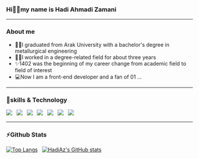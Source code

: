 ### Hi🙋‍♂️my name is Hadi Ahmadi Zamani
---
 ### About me 
- 👨‍🎓I graduated from Arak University with a bachelor's degree in metallurgical engineering
- 👷‍♂️I worked in a degree-related field for about three years
- ✨1402 was the beginning of my career change from academic field to field of interest
- 💻Now I am a front-end developer and a fan of 01 ...
---
### 🔧skills & Technology
![](https://img.shields.io/badge/HTML5-E34F26?style=for-the-badge&logo=html5&logoColor=white) &nbsp;
![](https://img.shields.io/badge/CSS3-1572B6?style=for-the-badge&logo=css3&logoColor=white) &nbsp;
![](https://img.shields.io/badge/JavaScript-323330?style=for-the-badge&logo=javascript&logoColor=F7DF1E) &nbsp;
![](https://img.shields.io/badge/Bootstrap-563D7C?style=for-the-badge&logo=bootstrap&logoColor=white) &nbsp;
![](https://img.shields.io/badge/React-20232A?style=for-the-badge&logo=react&logoColor=61DAFB) &nbsp;
![](https://img.shields.io/badge/Redux-593D88?style=for-the-badge&logo=redux&logoColor=white) &nbsp;
![](https://img.shields.io/badge/GitHub-100000?style=for-the-badge&logo=github&logoColor=white) &nbsp;

---
### ⚡Github Stats

[![Top Langs](https://github-readme-stats.vercel.app/api/top-langs/?username=hadiaz01&theme=synthwave)](https://github.com/anuraghazra/github-readme-stats) &nbsp;
[![HadiAz's GitHub stats](https://github-readme-stats.vercel.app/api?username=HadiAz01&theme=synthwave)](https://github.com/HadiAz01/github-readme-stats) &nbsp;


